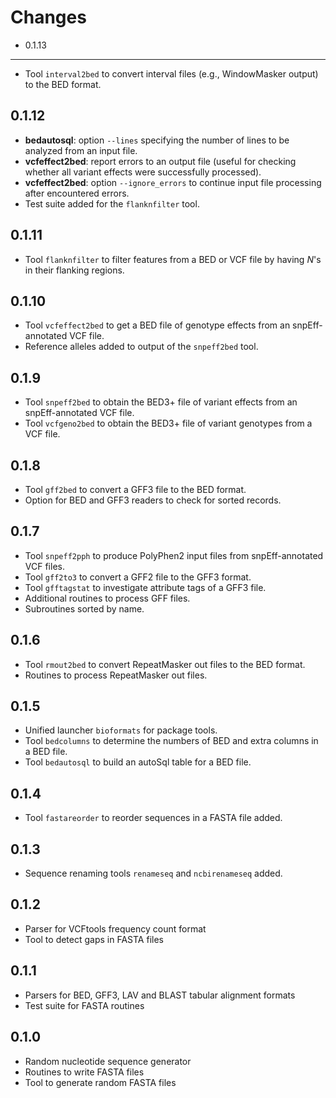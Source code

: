 Changes
=======

* 0.1.13
--------
- Tool `interval2bed` to convert interval files (e.g., WindowMasker 
output) to the BED format.

0.1.12
--------
- **bedautosql**: option `--lines` specifying the number of lines to be 
analyzed from an input file.
- **vcfeffect2bed**: report errors to an output file (useful for 
checking whether all variant effects were successfully processed).
- **vcfeffect2bed**: option `--ignore_errors` to continue input file 
processing after encountered errors.
- Test suite added for the `flanknfilter` tool.

0.1.11
--------
- Tool `flanknfilter` to filter features from a BED or VCF file by 
having *N*'s in their flanking regions.

0.1.10
------
- Tool `vcfeffect2bed` to get a BED file of genotype effects from an 
snpEff-annotated VCF file.
- Reference alleles added to output of the `snpeff2bed` tool.


0.1.9
-----
- Tool `snpeff2bed` to obtain the BED3+ file of variant effects from an
 snpEff-annotated VCF file.
- Tool `vcfgeno2bed` to obtain the BED3+ file of variant genotypes 
from a VCF file.
 
0.1.8
-----
- Tool `gff2bed` to convert a GFF3 file to the BED format.
- Option for BED and GFF3 readers to check for sorted records. 

0.1.7
-----
- Tool `snpeff2pph` to produce PolyPhen2 input files from 
snpEff-annotated VCF files.
- Tool `gff2to3` to convert a GFF2 file to the GFF3 format.
- Tool `gfftagstat` to investigate attribute tags of a GFF3 file.
- Additional routines to process GFF files.
- Subroutines sorted by name.

0.1.6
-----
- Tool `rmout2bed` to convert RepeatMasker out files to the BED format.
- Routines to process RepeatMasker out files.

0.1.5
-----
- Unified launcher `bioformats` for package tools.
- Tool `bedcolumns` to determine the numbers of BED and extra columns
 in a BED file.
- Tool `bedautosql` to build an autoSql table for a BED file.

0.1.4
-----
- Tool `fastareorder` to reorder sequences in a FASTA file added.

0.1.3
-----
- Sequence renaming tools `renameseq` and `ncbirenameseq` added.

0.1.2
-----
- Parser for VCFtools frequency count format
- Tool to detect gaps in FASTA files

0.1.1
-----
- Parsers for BED, GFF3, LAV and BLAST tabular alignment formats
- Test suite for FASTA routines

0.1.0
-----
- Random nucleotide sequence generator
- Routines to write FASTA files
- Tool to generate random FASTA files

